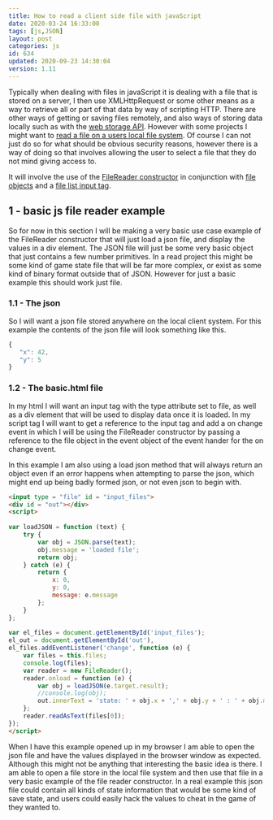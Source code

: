 ```yaml
---
title: How to read a client side file with javaScript
date: 2020-03-24 16:33:00
tags: [js,JSON]
layout: post
categories: js
id: 634
updated: 2020-09-23 14:30:04
version: 1.11
---
```


Typically when dealing with files in javaScript it is dealing with a file that is stored on a server, I then use XMLHttpRequest or some other means as a way to retrieve all or part of that data by way of scripting HTTP. There are other ways of getting or saving files remotely, and also ways of storing data locally such as with the [web storage API](/2019/08/20/js-web-storage/). However with some projects I might want to [read a file on a users local file system](https://www.html5rocks.com/en/tutorials/file/dndfiles/). Of course I can not just do so for what should be obvious security reasons, however there is a way of doing so that involves allowing the user to select a file that they do not mind giving access to.

It will involve the use of the [FileReader constructor](https://developer.mozilla.org/en-US/docs/Web/API/FileReader) in conjunction with [file objects](https://developer.mozilla.org/en-US/docs/Web/API/File) and a [file list input tag](https://developer.mozilla.org/en-US/docs/Web/API/FileList).

<!-- more -->

## 1 - basic js file reader example

So for now in this section I will be making a very basic use case example of the FileReader constructor that will just load a json file, and display the values in a div element. The JSON file will just be some very basic object that just contains a few number primitives. In a read project this might be some kind of game state file that will be far more complex, or exist as some kind of binary format outside that of JSON. However for just a basic example this should work just file.

### 1.1 - The json

So I will want a json file stored anywhere on the local client system. For this example the contents of the json file will look something like this.

```js
{
   "x": 42,
   "y": 5
}
```

### 1.2 - The basic.html file

In my html I will want an input tag with the type attribute set to file, as well as a div element that will be used to display data once it is loaded. In my script tag I will want to get a reference to the input tag and add a on change event in which I will be using the FileReader constructor by passing a reference to the file object in the event object of the event hander for the on change event.

In this example I am also using a load json method that will always return an object even if an error happens when attempting to parse the json, which might end up being badly formed json, or not even json to begin with.

```html
<input type = "file" id = "input_files">
<div id = "out"></div>
<script>
 
var loadJSON = function (text) {
    try {
        var obj = JSON.parse(text);
        obj.message = 'loaded file';
        return obj;
    } catch (e) {
        return {
            x: 0,
            y: 0,
            message: e.message
        };
    }
};
 
var el_files = document.getElementById('input_files');
el_out = document.getElementById('out'),
el_files.addEventListener('change', function (e) {
    var files = this.files;
    console.log(files);
    var reader = new FileReader();
    reader.onload = function (e) {
        var obj = loadJSON(e.target.result);
        //console.log(obj);
        out.innerText = 'state: ' + obj.x + ',' + obj.y + ' : ' + obj.message
    };
    reader.readAsText(files[0]);
});
</script>
```

When I have this example opened up in my browser I am able to open the json file and have the values displayed in the browser window as expected. Although this might not be anything that interesting the basic idea is there. I am able to open a file store in the local file system and then use that file in a very basic example of the file reader constructor. In a real example this json file could contain all kinds of state information that would be some kind of save state, and users could easily hack the values to cheat in the game of they wanted to.